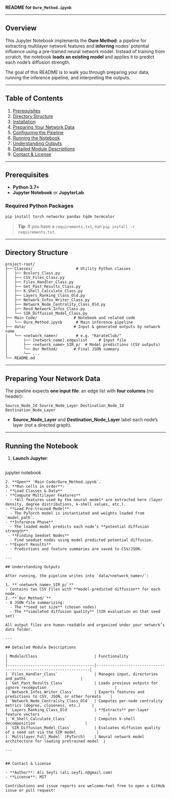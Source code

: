 **README for `Oure_Method.ipynb`**

---

## Overview

This Jupyter Notebook implements the **Oure Method**: a pipeline for extracting multilayer network features and **inferring** nodes’ potential influence using a pre-trained neural network model. Instead of training from scratch, the notebook **loads an existing model** and applies it to predict each node’s diffusion strength.

The goal of this README is to walk you through preparing your data, running the inference pipeline, and interpreting the outputs.

---

## Table of Contents

1. [Prerequisites](#prerequisites)
2. [Directory Structure](#directory-structure)
3. [Installation](#installation)
4. [Preparing Your Network Data](#preparing-your-network-data)
5. [Configuring the Pipeline](#configuring-the-pipeline)
6. [Running the Notebook](#running-the-notebook)
7. [Understanding Outputs](#understanding-outputs)
8. [Detailed Module Descriptions](#detailed-module-descriptions)
9. [Contact & License](#contact--license)

---

## Prerequisites

- **Python 3.7+**
- **Jupyter Notebook** or **JupyterLab**

### Required Python Packages

```bash
pip install torch networkx pandas tqdm termcolor
``` 

> **Tip**: If you have a `requirements.txt`, run `pip install -r requirements.txt`.

---

## Directory Structure

```
project-root/
├── Classes/                   # Utility Python classes
│   ├── Bcolors_Class.py
│   ├── CSV_Files_Class.py
│   ├── Files_Handler_Class.py
│   ├── Get_Past_Results_Class.py
│   ├── K_Shell_Calculate_Class.py
│   ├── Layers_Ranking_Class_Old.py
│   ├── Network_Infos_Writer_Class.py
│   ├── Network_Node_Centrality_Class_Old.py
│   ├── Resd_Network_Infos_Class.py
│   └── SIR_Diffusion_Model_Class.py
├── Main Code/                # Notebook and related code
│   └── Oure_Method.ipynb      # Main inference pipeline
├── data/                     # Input & generated outputs by network name
│   └── <network_name>/        # e.g. "KarateClub/"
│       ├── [network_name].edgeslist     # Input file
│       ├── <network_name>_SIR_p/  # Model predictions (CSV outputs)
│       └── Our Method/       # Final JSON summary
│       └── ...
└── README.md
```

---


## Preparing Your Network Data

The pipeline expects **one input file**: an edge list with **four columns** (no header):

```
Source_Node_Id Source_Node_Layer Destination_Node_Id Destination_Node_Layer
```

- **Source_Node_Layer** and **Destination_Node_Layer** label each node’s layer (not a directed graph).  

---

## Running the Notebook

1. **Launch Jupyter**:
   ```bash
jupyter notebook
   ```
2. **Open** `Main Code/Oure_Method.ipynb`.
3. **Run cells in order**:
   - **Load Classes & Data**
   - **Compute Multilayer Features**  
     - *All features used by the neural model* are extracted here (layer density, degree distributions, k-shell values, etc.).  
   - **Load Pre-trained Model**  
     - The PyTorch model is instantiated and weights loaded from `model_path`.
   - **Inference Phase**  
     - The loaded model predicts each node’s **potential diffusion strength**.
	- **Finding Seedset Nodes**  
     - Find seedset nodes using model predicted potential diffusion.
   - **Export Results**  
     - Predictions and feature summaries are saved to CSV/JSON.

---

## Understanding Outputs

After running, the pipeline writes into `data/<network_name>/`:

1. **`<network_name>_SIR_p/`**
   - Contains two CSV files with **model-predicted diffusion** for each node.
2. **`Our Method/`**
   - A JSON file summarizing:
     - The **seed set size** (chosen nodes)
     - The **simulated diffusion quality** (SIR evaluation on that seed set)

All output files are human-readable and organized under your network’s data folder.

---

## Detailed Module Descriptions

| Module/Class                         | Functionality                                                     |
|--------------------------------------|-------------------------------------------------------------------|
| `Files_Handler_Class`                | Manages input, directories and paths                        |
| `Get_Past_Results_Class`             | Loads previous outputs for ignore recompution                              |
| `Network_Infos_Writer_Class`         | Exports features and predictions to CSV, JSON, or other formats    |
| `Network_Node_Centrality_Class_Old`  | Computes per-node centrality metrics (degree, closeness, etc.)     |
| `Layers_Ranking_Class_Old`           | **Extracts** per-layer feature vectors                              |
| `K_Shell_Calculate_Class`            | Computes k-shell decomposition                      |
| `SIR_Diffusion_Model_Class`          | Evaluates diffusion quality of a seed set via the SIR model         |
| `Multilayer_Full_Model` (PyTorch)    | Neural network model architecture for loading pretrained model  |

---


## Contact & License

- **Author**: Ali Seyfi (ali.seyfi.n@gmail.com)  
- **License**: MIT

Contributions and issue reports are welcome—feel free to open a GitHub issue or pull request!

